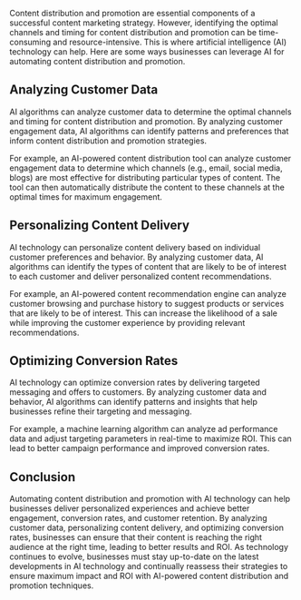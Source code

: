 
Content distribution and promotion are essential components of a successful content marketing strategy. However, identifying the optimal channels and timing for content distribution and promotion can be time-consuming and resource-intensive. This is where artificial intelligence (AI) technology can help. Here are some ways businesses can leverage AI for automating content distribution and promotion.

Analyzing Customer Data
-----------------------

AI algorithms can analyze customer data to determine the optimal channels and timing for content distribution and promotion. By analyzing customer engagement data, AI algorithms can identify patterns and preferences that inform content distribution and promotion strategies.

For example, an AI-powered content distribution tool can analyze customer engagement data to determine which channels (e.g., email, social media, blogs) are most effective for distributing particular types of content. The tool can then automatically distribute the content to these channels at the optimal times for maximum engagement.

Personalizing Content Delivery
------------------------------

AI technology can personalize content delivery based on individual customer preferences and behavior. By analyzing customer data, AI algorithms can identify the types of content that are likely to be of interest to each customer and deliver personalized content recommendations.

For example, an AI-powered content recommendation engine can analyze customer browsing and purchase history to suggest products or services that are likely to be of interest. This can increase the likelihood of a sale while improving the customer experience by providing relevant recommendations.

Optimizing Conversion Rates
---------------------------

AI technology can optimize conversion rates by delivering targeted messaging and offers to customers. By analyzing customer data and behavior, AI algorithms can identify patterns and insights that help businesses refine their targeting and messaging.

For example, a machine learning algorithm can analyze ad performance data and adjust targeting parameters in real-time to maximize ROI. This can lead to better campaign performance and improved conversion rates.

Conclusion
----------

Automating content distribution and promotion with AI technology can help businesses deliver personalized experiences and achieve better engagement, conversion rates, and customer retention. By analyzing customer data, personalizing content delivery, and optimizing conversion rates, businesses can ensure that their content is reaching the right audience at the right time, leading to better results and ROI. As technology continues to evolve, businesses must stay up-to-date on the latest developments in AI technology and continually reassess their strategies to ensure maximum impact and ROI with AI-powered content distribution and promotion techniques.
